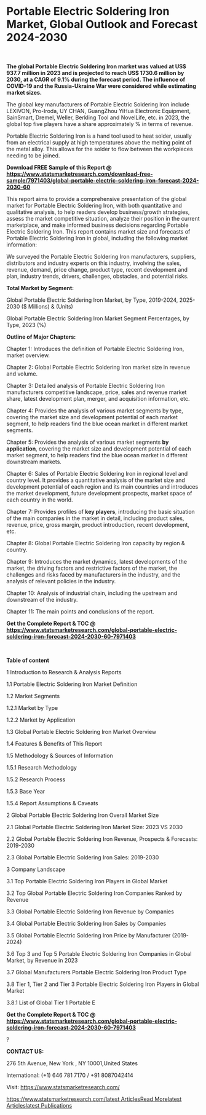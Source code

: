 <h1>Portable Electric Soldering Iron Market, Global Outlook and Forecast 2024-2030</h1><br/><p><strong>The global Portable Electric Soldering Iron market was valued at US$ 937.7 million in 2023 and is projected to reach US$ 1730.6 million by 2030, at a <strong>CAGR</strong> of 9.1% during the forecast period. The influence of COVID-19 and the Russia-Ukraine War were considered while estimating market sizes.</strong></p>
 
 
 
 <p>The global key manufacturers of Portable Electric Soldering Iron include LEXIVON, Pro-Iroda, UY CHAN, GuangZhou YiHua Electronic Equipment, SainSmart, Dremel, Weller, Berkling Tool and NovelLife, etc. in 2023, the global top five players have a share approximately % in terms of revenue.</p>
 
 
 
 <p>Portable Electric Soldering Iron is a hand tool used to heat solder, usually from an electrical supply at high temperatures above the melting point of the metal alloy. This allows for the solder to flow between the workpieces needing to be joined.</p>
 
 
 
 <p><strong>Download FREE Sample of this Report @ <a href="https://www.statsmarketresearch.com/download-free-sample/7971403/global-portable-electric-soldering-iron-forecast-2024-2030-60">https://www.statsmarketresearch.com/download-free-sample/7971403/global-portable-electric-soldering-iron-forecast-2024-2030-60</a></strong></p>
 
 
 
 <p>This report aims to provide a comprehensive presentation of the global market for Portable Electric Soldering Iron, with both quantitative and qualitative analysis, to help readers develop business/growth strategies, assess the market competitive situation, analyze their position in the current marketplace, and make informed business decisions regarding Portable Electric Soldering Iron. This report contains market size and forecasts of Portable Electric Soldering Iron in global, including the following market information:</p>
 
 
 
 <p>We surveyed the Portable Electric Soldering Iron manufacturers, suppliers, distributors and industry experts on this industry, involving the sales, revenue, demand, price change, product type, recent development and plan, industry trends, drivers, challenges, obstacles, and potential risks.</p>
 
 
 
 <p><strong>Total Market by Segment:</strong></p>
 
 
 
 <p>Global Portable Electric Soldering Iron Market, by Type, 2019-2024, 2025-2030 ($ Millions) & (Units)</p>
 
 
 
 <p>Global Portable Electric Soldering Iron Market Segment Percentages, by Type, 2023 (%)</p>
 
 
 
 <p><strong>Outline of Major Chapters:</strong></p>
 
 
 
 <p>Chapter 1: Introduces the definition of Portable Electric Soldering Iron, market overview.</p>
 
 
 
 <p>Chapter 2: Global Portable Electric Soldering Iron market size in revenue and volume.</p>
 
 
 
 <p>Chapter 3: Detailed analysis of Portable Electric Soldering Iron manufacturers competitive landscape, price, sales and revenue market share, latest development plan, merger, and acquisition information, etc.</p>
 
 
 
 <p>Chapter 4: Provides the analysis of various market segments by type, covering the market size and development potential of each market segment, to help readers find the blue ocean market in different market segments.</p>
 
 
 
 <p>Chapter 5: Provides the analysis of various market segments <strong>by application</strong>, covering the market size and development potential of each market segment, to help readers find the blue ocean market in different downstream markets.</p>
 
 
 
 <p>Chapter 6: Sales of Portable Electric Soldering Iron in regional level and country level. It provides a quantitative analysis of the market size and development potential of each region and its main countries and introduces the market development, future development prospects, market space of each country in the world.</p>
 
 
 
 <p>Chapter 7: Provides profiles of <strong>key players</strong>, introducing the basic situation of the main companies in the market in detail, including product sales, revenue, price, gross margin, product introduction, recent development, etc.</p>
 
 
 
 <p>Chapter 8: Global Portable Electric Soldering Iron capacity by region & country.</p>
 
 
 
 <p>Chapter 9: Introduces the market dynamics, latest developments of the market, the driving factors and restrictive factors of the market, the challenges and risks faced by manufacturers in the industry, and the analysis of relevant policies in the industry.</p>
 
 
 
 <p>Chapter 10: Analysis of industrial chain, including the upstream and downstream of the industry.</p>
 
 
 
 <p>Chapter 11: The main points and conclusions of the report.</p>
 
 
 
 <div><b>Get the Complete Report & TOC @ <a href="https://www.statsmarketresearch.com/global-portable-electric-soldering-iron-forecast-2024-2030-60-7971403">https://www.statsmarketresearch.com/global-portable-electric-soldering-iron-forecast-2024-2030-60-7971403</a></b></div>
 
 
 
 <p><br />
 
 <b>Table of content</b></p>
 
 
 
 <p>1 Introduction to Research & Analysis Reports<br />
 
 1.1 Portable Electric Soldering Iron Market Definition<br />
 
 1.2 Market Segments<br />
 
 1.2.1 Market by Type<br />
 
 1.2.2 Market by Application<br />
 
 1.3 Global Portable Electric Soldering Iron Market Overview<br />
 
 1.4 Features & Benefits of This Report<br />
 
 1.5 Methodology & Sources of Information<br />
 
 1.5.1 Research Methodology<br />
 
 1.5.2 Research Process<br />
 
 1.5.3 Base Year<br />
 
 1.5.4 Report Assumptions & Caveats<br />
 
 2 Global Portable Electric Soldering Iron Overall Market Size<br />
 
 2.1 Global Portable Electric Soldering Iron Market Size: 2023 VS 2030<br />
 
 2.2 Global Portable Electric Soldering Iron Revenue, Prospects & Forecasts: 2019-2030<br />
 
 2.3 Global Portable Electric Soldering Iron Sales: 2019-2030<br />
 
 3 Company Landscape<br />
 
 3.1 Top Portable Electric Soldering Iron Players in Global Market<br />
 
 3.2 Top Global Portable Electric Soldering Iron Companies Ranked by Revenue<br />
 
 3.3 Global Portable Electric Soldering Iron Revenue by Companies<br />
 
 3.4 Global Portable Electric Soldering Iron Sales by Companies<br />
 
 3.5 Global Portable Electric Soldering Iron Price by Manufacturer (2019-2024)<br />
 
 3.6 Top 3 and Top 5 Portable Electric Soldering Iron Companies in Global Market, by Revenue in 2023<br />
 
 3.7 Global Manufacturers Portable Electric Soldering Iron Product Type<br />
 
 3.8 Tier 1, Tier 2 and Tier 3 Portable Electric Soldering Iron Players in Global Market<br />
 
 3.8.1 List of Global Tier 1 Portable E</p>
 
 
 
 <div><b>Get the Complete Report & TOC @ <a href="https://www.statsmarketresearch.com/global-portable-electric-soldering-iron-forecast-2024-2030-60-7971403">https://www.statsmarketresearch.com/global-portable-electric-soldering-iron-forecast-2024-2030-60-7971403</a></b></div>
 
 
 
 <p>? </p>
 
 
 
 <p><b>CONTACT US:</b><br />
 
 276 5th Avenue, New York , NY 10001,United States<br />
 
 International: (+1) 646 781 7170 / +91 8087042414<br />
 
 Visit: <a href="https://www.statsmarketresearch.com/">https://www.statsmarketresearch.com/</a><br />
 
 <a href="https://gyeongbokgung.com">https://www.statsmarketresearch.com/</a><a href="https://hallyeomaritime.com">latest Articles</a><a href="https://jingwansa.com">Read More</a><a href="https://nguoiviet.jp/">latest Articles</a><a href="https://www.intelmarketresearch.com/">latest Publications</a></p>